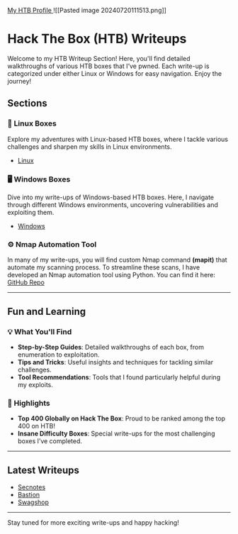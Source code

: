 [My HTB Profile ](https://app.hackthebox.com/profile/1701603)
![[Pasted image 20240720111513.png]]
# Hack The Box (HTB) Writeups 
Welcome to my HTB Writeup Section! Here, you'll find detailed walkthroughs of various HTB boxes that I’ve pwned. Each write-up is categorized under either Linux or Windows for easy navigation. Enjoy the journey!
## Sections

### 🔧 Linux Boxes
Explore my adventures with Linux-based HTB boxes, where I tackle various challenges and sharpen my skills in Linux environments.
- [Linux](HTB_Linux.md)

### 🖥️ Windows Boxes
Dive into my write-ups of Windows-based HTB boxes. Here, I navigate through different Windows environments, uncovering vulnerabilities and exploiting them.
- [Windows](HTB_Windows.md)
  
### ⚙️ Nmap Automation Tool 
In many of my write-ups, you will find custom Nmap command **(mapit)** that automate my scanning process. To streamline these scans, I have developed an Nmap automation tool using Python. You can find it here: [GitHub Repo](https://github.com/NitheshD05/Nmap-Automation-Script)

---

## Fun and Learning

### 💡 What You'll Find
- **Step-by-Step Guides**: Detailed walkthroughs of each box, from enumeration to exploitation.
- **Tips and Tricks**: Useful insights and techniques for tackling similar challenges.
- **Tool Recommendations**: Tools that I found particularly helpful during my exploits.

### 🎉 Highlights
- **Top 400 Globally on Hack The Box**: Proud to be ranked among the top 400 on HTB!
- **Insane Difficulty Boxes**: Special write-ups for the most challenging boxes I’ve completed.

---

## Latest Writeups

- [Secnotes](Secnotes.md)
- [Bastion](Bastion.md)
- [Swagshop](SwagShop.md)

---

Stay tuned for more exciting write-ups and happy hacking!



